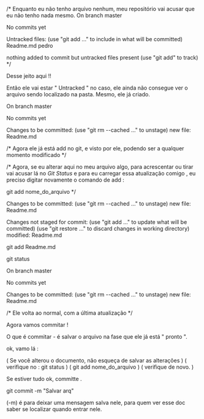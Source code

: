 /* Enquanto eu não tenho arquivo nenhum, meu repositório
vai acusar que eu não tenho nada mesmo. 
On branch master

No commits yet

Untracked files:
  (use "git add <file>..." to include in what will be committed)
        Readme.md
        pedro

nothing added to commit but untracked files present (use "git add" to track) */




Desse jeito aqui !!

Então ele vai estar " Untracked " no caso, ele ainda não consegue ver
o arquivo sendo localizado na pasta. Mesmo, ele já criado.



On branch master

No commits yet

Changes to be committed:
  (use "git rm --cached <file>..." to unstage)
        new file:   Readme.md
        
        
/* Agora ele já está add no git, e visto por ele, podendo ser
a qualquer momento modificado */ 



/* Agora, se eu alterar aqui no meu arquivo algo, para acrescentar ou tirar
vai acusar lá no *Git Status* e para eu carregar essa atualização comigo
, eu preciso digitar novamente o comando de add : 

git add nome_do_arquivo */


 Changes to be committed:
  (use "git rm --cached <file>..." to unstage)
        new file:   Readme.md

Changes not staged for commit:
  (use "git add <file>..." to update what will be committed)
  (use "git restore <file>..." to discard changes in working directory)
        modified:   Readme.md
        
        
 git add Readme.md 
 
 git status
 
 On branch master

No commits yet

Changes to be committed:
  (use "git rm --cached <file>..." to unstage)
        new file:   Readme.md
        
        
 /* Ele volta ao normal, com a última atualização */
 
 
 Agora vamos commitar !
 
 O que é commitar - é salvar o arquivo na fase que ele já está " pronto ".
 
 
 ok, vamo lá :
 
 ( Se você alterou o documento, não esqueça de salvar as alterações )
 ( verifique no : git status )
 ( git add nome_do_arquivo )
 ( verifique de novo. )
 
 Se estiver tudo ok, committe .
 
 git commit -m "Salvar arq" 
 
 (-m) é para deixar uma mensagem salva nele, para quem ver esse doc
 saber se localizar quando entrar nele.
 
 
 
 
 
